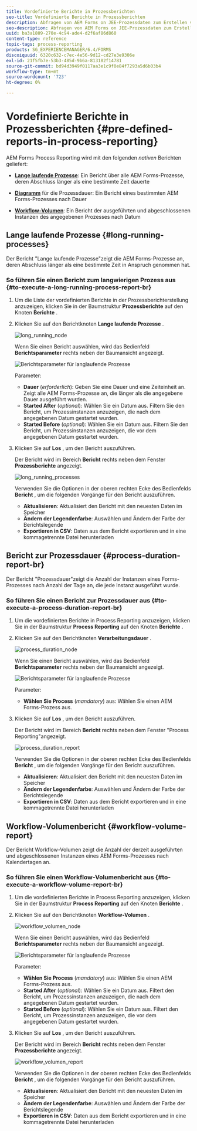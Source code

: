 ```yaml
---
title: Vordefinierte Berichte in Prozessberichten
seo-title: Vordefinierte Berichte in Prozessberichten
description: Abfragen von AEM Forms on JEE-Prozessdaten zum Erstellen von Berichten zu langwierigen Prozessen, Prozessdauer und Workflow-Volumen
seo-description: Abfragen von AEM Forms on JEE-Prozessdaten zum Erstellen von Berichten zu langwierigen Prozessen, Prozessdauer und Workflow-Volumen
uuid: ba3a1809-270e-4c94-ade4-d2f6af86d860
content-type: reference
topic-tags: process-reporting
products: SG_EXPERIENCEMANAGER/6.4/FORMS
discoiquuid: 6320c632-c7ec-4e56-9d12-cd27e3e9306e
exl-id: 21f5fb7e-53b3-485d-9b6a-813182f14781
source-git-commit: bd94d3949f0117aa3e1c9f0e84f7293a5d6b03b4
workflow-type: tm+mt
source-wordcount: '723'
ht-degree: 0%

---
```


# Vordefinierte Berichte in Prozessberichten {#pre-defined-reports-in-process-reporting}

AEM Forms Process Reporting wird mit den folgenden *nativen* Berichten geliefert:

* **[Lange laufende Prozesse](/help/forms/using/process-reporting/pre-defined-reports-in-process-reporting.md#p-long-running-processes-p)**: Ein Bericht über alle AEM Forms-Prozesse, deren Abschluss länger als eine bestimmte Zeit dauerte

* **[Diagramm](/help/forms/using/process-reporting/pre-defined-reports-in-process-reporting.md#p-process-duration-report-br-p)** für die Prozessdauer: Ein Bericht eines bestimmten AEM Forms-Prozesses nach Dauer

* **[Workflow-Volumen](/help/forms/using/process-reporting/pre-defined-reports-in-process-reporting.md#p-workflow-volume-report-p)**: Ein Bericht der ausgeführten und abgeschlossenen Instanzen des angegebenen Prozesses nach Datum

## Lange laufende Prozesse {#long-running-processes}

Der Bericht &quot;Lange laufende Prozesse&quot;zeigt die AEM Forms-Prozesse an, deren Abschluss länger als eine bestimmte Zeit in Anspruch genommen hat.

### So führen Sie einen Bericht zum langwierigen Prozess aus {#to-execute-a-long-running-process-report-br}

1. Um die Liste der vordefinierten Berichte in der Prozessberichterstellung anzuzeigen, klicken Sie in der Baumstruktur **Prozessberichte** auf den Knoten **Berichte** .
1. Klicken Sie auf den Berichtknoten **Lange laufende Prozesse** .

   ![long_running_node](assets/long_running_node.png)

   Wenn Sie einen Bericht auswählen, wird das Bedienfeld **Berichtsparameter** rechts neben der Baumansicht angezeigt.

   ![Berichtsparameter für langlaufende Prozesse](assets/report_parameters_panel.png)

   Parameter:

   * **Dauer** (*erforderlich*): Geben Sie eine Dauer und eine Zeiteinheit an. Zeigt alle AEM Forms-Prozesse an, die länger als die angegebene Dauer ausgeführt wurden.
   * **Started After**  (*optional*): Wählen Sie ein Datum aus. Filtern Sie den Bericht, um Prozessinstanzen anzuzeigen, die nach dem angegebenen Datum gestartet wurden.
   * **Started Before**  (*optional*): Wählen Sie ein Datum aus. Filtern Sie den Bericht, um Prozessinstanzen anzuzeigen, die vor dem angegebenen Datum gestartet wurden.

1. Klicken Sie auf **Los** , um den Bericht auszuführen.

   Der Bericht wird im Bereich **Bericht** rechts neben dem Fenster **Prozessberichte** angezeigt.

   ![long_running_processes](assets/long_running_processes.png)

   Verwenden Sie die Optionen in der oberen rechten Ecke des Bedienfelds **Bericht** , um die folgenden Vorgänge für den Bericht auszuführen.

   * **Aktualisieren**: Aktualisiert den Bericht mit den neuesten Daten im Speicher
   * **Ändern der Legendenfarbe**: Auswählen und Ändern der Farbe der Berichtslegende
   * **Exportieren in CSV**: Daten aus dem Bericht exportieren und in eine kommagetrennte Datei herunterladen

## Bericht zur Prozessdauer {#process-duration-report-br}

Der Bericht &quot;Prozessdauer&quot;zeigt die Anzahl der Instanzen eines Forms-Prozesses nach Anzahl der Tage an, die jede Instanz ausgeführt wurde.

### So führen Sie einen Bericht zur Prozessdauer aus {#to-execute-a-process-duration-report-br}

1. Um die vordefinierten Berichte in Process Reporting anzuzeigen, klicken Sie in der Baumstruktur **Process Reporting** auf den Knoten **Berichte** .
1. Klicken Sie auf den Berichtknoten **Verarbeitungsdauer** .

   ![process_duration_node](assets/process_duration_node.png)

   Wenn Sie einen Bericht auswählen, wird das Bedienfeld **Berichtsparameter** rechts neben der Baumansicht angezeigt.

   ![Berichtsparameter für langlaufende Prozesse](assets/process_duration_params.png)

   Parameter:

   * **Wählen Sie Process**  (*mandatory*) aus: Wählen Sie einen AEM Forms-Prozess aus.

1. Klicken Sie auf **Los** , um den Bericht auszuführen.

   Der Bericht wird im Bereich **Bericht** rechts neben dem Fenster &quot;Process Reporting&quot;angezeigt.

   ![process_duration_report](assets/process_duration_report.png)

   Verwenden Sie die Optionen in der oberen rechten Ecke des Bedienfelds **Bericht** , um die folgenden Vorgänge für den Bericht auszuführen.

   * **Aktualisieren**: Aktualisiert den Bericht mit den neuesten Daten im Speicher
   * **Ändern der Legendenfarbe**: Auswählen und Ändern der Farbe der Berichtslegende
   * **Exportieren in CSV**: Daten aus dem Bericht exportieren und in eine kommagetrennte Datei herunterladen

## Workflow-Volumenbericht {#workflow-volume-report}

Der Bericht Workflow-Volumen zeigt die Anzahl der derzeit ausgeführten und abgeschlossenen Instanzen eines AEM Forms-Prozesses nach Kalendertagen an.

### So führen Sie einen Workflow-Volumenbericht aus {#to-execute-a-workflow-volume-report-br}

1. Um die vordefinierten Berichte in Process Reporting anzuzeigen, klicken Sie in der Baumstruktur **Process Reporting** auf den Knoten **Berichte** .
1. Klicken Sie auf den Berichtknoten **Workflow-Volumen** .

   ![workflow_volumen_node](assets/workflow_volume_node.png)

   Wenn Sie einen Bericht auswählen, wird das Bedienfeld **Berichtsparameter** rechts neben der Baumansicht angezeigt.

   ![Berichtsparameter für langlaufende Prozesse](assets/workflow_volume_params.png)

   Parameter:

   * **Wählen Sie Process** (*mandatory*) aus: Wählen Sie einen AEM Forms-Prozess aus.
   * **Started After**  (*optional*): Wählen Sie ein Datum aus. Filtert den Bericht, um Prozessinstanzen anzuzeigen, die nach dem angegebenen Datum gestartet wurden.
   * **Started Before**  (*optional*): Wählen Sie ein Datum aus. Filtert den Bericht, um Prozessinstanzen anzuzeigen, die vor dem angegebenen Datum gestartet wurden.

1. Klicken Sie auf **Los** , um den Bericht auszuführen.

   Der Bericht wird im Bereich **Bericht** rechts neben dem Fenster **Prozessberichte** angezeigt.

   ![workflow_volumen_report](assets/workflow_volume_report.png)

   Verwenden Sie die Optionen in der oberen rechten Ecke des Bedienfelds **Bericht** , um die folgenden Vorgänge für den Bericht auszuführen.

   * **Aktualisieren**: Aktualisiert den Bericht mit den neuesten Daten im Speicher
   * **Ändern der Legendenfarbe**: Auswählen und Ändern der Farbe der Berichtslegende
   * **Exportieren in CSV**: Daten aus dem Bericht exportieren und in eine kommagetrennte Datei herunterladen
